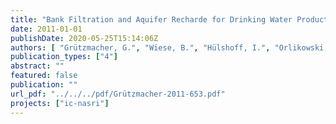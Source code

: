 ```yaml
---
title: "Bank Filtration and Aquifer Recharde for Drinking Water Production: Application, Efficiency and Perspectives - An Integration of NASRI outcomes and International Experiences"
date: 2011-01-01
publishDate: 2020-05-25T15:14:06Z
authors: [ "Grützmacher, G.", "Wiese, B.", "Hülshoff, I.", "Orlikowski, D.", "Hoa, E.", "Moreau-Le Golvan, Y." ]
publication_types: ["4"]
abstract: ""
featured: false
publication: ""
url_pdf: "../../../pdf/Grützmacher-2011-653.pdf"
projects: ["ic-nasri"]
---
```


